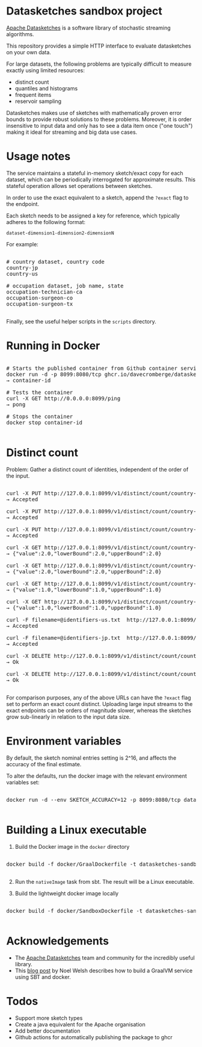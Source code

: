 # Datasketches sandbox project

[Apache Datasketches](https://datasketches.apache.org/) is a software library of stochastic streaming algorithms.

This repository provides a simple HTTP interface to evaluate datasketches on your own data.

For large datasets, the following problems are typically difficult to measure exactly using limited resources:
- distinct count
- quantiles and histograms
- frequent items 
- reservoir sampling

Datasketches makes use of sketches with mathematically proven error bounds to provide robust solutions to these problems.  Moreover, it is order insensitive
to input data and only has to see a data item once ("one touch") making it ideal for streaming and big data use cases.

# Usage notes

The service maintains a stateful in-memory sketch/exact copy for each dataset, which can be periodically interrogated for approximate results.
This stateful operation allows set operations between sketches.

In order to use the exact equivalent to a sketch, append the `?exact` flag to the endpoint.

Each sketch needs to be assigned a key for reference, which typically adheres to the following format:

`dataset-dimension1-dimension2-dimensionN`

For example:

<pre>

# country dataset, country code
country-jp
country-us

# occupation dataset, job name, state
occupation-technician-ca
occupation-surgeon-co
occupation-surgeon-tx

</pre>

Finally, see the useful helper scripts in the `scripts` directory.

# Running in Docker

<pre>

# Starts the published container from Github container service
docker run -d -p 8099:8080/tcp ghcr.io/davecromberge/datasketches-sandbox/ds-sandbox-server:latest
→ container-id

# Tests the container
curl -X GET http://0.0.0.0:8099/ping
→ pong

# Stops the container
docker stop container-id

</pre>

# Distinct count

Problem: Gather a distinct count of identities, independent of the order of the input. 

<pre>

curl -X PUT http://127.0.0.1:8099/v1/distinct/count/country-jp/user-id1
→ Accepted

curl -X PUT http://127.0.0.1:8099/v1/distinct/count/country-jp/user-id2
→ Accepted

curl -X PUT http://127.0.0.1:8099/v1/distinct/count/country-us/user-id2
→ Accepted

curl -X GET http://127.0.0.1:8099/v1/distinct/count/country-jp
→ {"value":2.0,"lowerBound":2.0,"upperBound":2.0}

curl -X GET http://127.0.0.1:8099/v1/distinct/count/country-us/union/country-jp
→ {"value":2.0,"lowerBound":2.0,"upperBound":2.0}

curl -X GET http://127.0.0.1:8099/v1/distinct/count/country-us/intersect/country-jp
→ {"value":1.0,"lowerBound":1.0,"upperBound":1.0}

curl -X GET http://127.0.0.1:8099/v1/distinct/count/country-jp/anotb/country-us
→ {"value":1.0,"lowerBound":1.0,"upperBound":1.0}

curl -F filename=@identifiers-us.txt  http://127.0.0.1:8099/v1/distinct/count/country-us
→ Accepted

curl -F filename=@identifiers-jp.txt  http://127.0.0.1:8099/v1/distinct/count/country-jp?exact
→ Accepted

curl -X DELETE http://127.0.0.1:8099/v1/distinct/count/country-jp
→ Ok

curl -X DELETE http://127.0.0.1:8099/v1/distinct/count/country-us
→ Ok

</pre>

For comparison purposes, any of the above URLs can have the `?exact` flag set to perform an exact
count distinct.  Uploading large input streams to the exact endpoints can be orders of magnitude slower,
whereas the sketches grow sub-linearly in relation to the input data size.

# Environment variables

By default, the sketch nominal entries setting is 2^16, and affects the accuracy of the final estimate.

To alter the defaults, run the docker image with the relevant environment variables set:

<pre>

docker run -d --env SKETCH_ACCURACY=12 -p 8099:8080/tcp datasketches-sandbox/ds-sandbox-server

</pre>

# Building a Linux executable

1. Build the Docker image in the `docker` directory

<pre>

docker build -f docker/GraalDockerfile -t datasketches-sandbox/graalvm-native-image .

</pre>

2. Run the `nativeImage` task from sbt. The result will be a Linux executable. 

3. Build the lightweight docker image locally

<pre>

docker build -f docker/SandboxDockerfile -t datasketches-sandbox/ds-sandbox-server .

</pre>

# Acknowledgements

- The [Apache Datasketches](https://datasketches.apache.org/) team and community for the incredibly useful library.
- This [blog post](https://www.inner-product.com/posts/serverless-scala-services-with-graalvm/) by Noel Welsh describes how
  to build a GraalVM service using SBT and docker.
  
# Todos

- Support more sketch types
- Create a java equivalent for the Apache organisation
- Add better documentation
- Github actions for automatically publishing the package to ghcr
